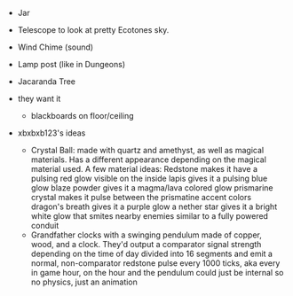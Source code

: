- Jar
- Telescope to look at pretty Ecotones sky.
- Wind Chime (sound)
- Lamp post (like in Dungeons)
- Jacaranda Tree

- they want it
  - blackboards on floor/ceiling

- xbxbxb123's ideas
  - Crystal Ball: made with quartz and amethyst, as well as magical materials. Has a different appearance depending on the magical material used.
    A few material ideas:
    Redstone makes it have a pulsing red glow visible on the inside
    lapis gives it a pulsing blue glow
    blaze powder gives it a magma/lava colored glow
    prismarine crystal makes it pulse between the prismatine accent colors
    dragon's breath gives it a purple glow
    a nether star gives it a bright white glow that smites nearby enemies similar to a fully powered conduit
  - Grandfather clocks with a swinging pendulum made of copper, wood, and a clock.
    They'd output a comparator signal strength depending on the time of day divided into 16 segments and emit a normal, non-comparator redstone pulse every 1000 ticks, aka every in game hour, on the hour
    and the pendulum could just be internal
    so no physics, just an animation